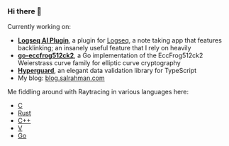 ### Hi there 👋

Currently working on:

- **[Logseq AI Plugin](https://github.com/shovon/logseq-ai)**, a plugin for [Logseq](https://logseq.com/), a note taking app that features backlinking; an insanely useful feature that I rely on heavily
- **[go-eccfrog512ck2](https://github.com/shovon/go-eccfrog512ck2)**, a Go implementation of the EccFrog512ck2 Weierstrass curve family for elliptic curve cryptography
- **[Hyperguard](https://github.com/shovon/hyperguard)**, an elegant data validation library for TypeScript
- My blog: [blog.salrahman.com](https://blog.salrahman.com)

Me fiddling around with Raytracing in various languages here:

- [C](https://github.com/shovon/raytracing-c)
- [Rust](https://github.com/shovon/raytracing-rust)
- [C++](https://github.com/shovon/raytracing-cpp)
- [V](https://github.com/shovon/raytracing-vlang)
- [Go](https://github.com/shovon/raytracing-golang)

<!--
**shovon/shovon** is a ✨ _special_ ✨ repository because its `README.md` (this file) appears on your GitHub profile.

Here are some ideas to get you started:

- 🔭 I’m currently working on ...
- 🌱 I’m currently learning ...
- 👯 I’m looking to collaborate on ...
- 🤔 I’m looking for help with ...
- 💬 Ask me about ...
- 📫 How to reach me: ...
- 😄 Pronouns: ...
- ⚡ Fun fact: ...
-->
